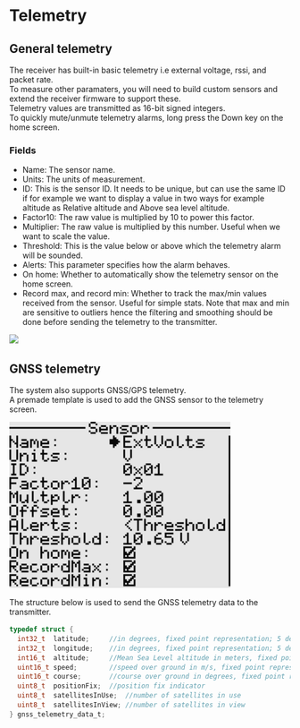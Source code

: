 # Telemetry
## General telemetry
The receiver has built-in basic telemetry i.e external voltage, rssi, and packet rate. 
<br>To measure other paramaters, you will need to build custom sensors and extend the receiver firmware to support these.
<br>Telemetry values are transmitted as 16-bit signed integers.
<br>To quickly mute/unmute telemetry alarms, long press the Down key on the home screen.

### Fields
- Name: The sensor name.
- Units: The units of measurement.
- ID: This is the sensor ID. It needs to be unique, but can use the same ID if for example we want
to display a value in two ways for example altitude as Relative altitude and Above sea level altitude.
- Factor10: The raw value is multiplied by 10 to power this factor.
- Multiplier: The raw value is multiplied by this number. Useful when we want to scale the value.
- Threshold: This is the value below or above which the telemetry alarm will be sounded.
- Alerts: This parameter specifies how the alarm behaves.
- On home: Whether to automatically show the telemetry sensor on the home screen.
- Record max, and record min: Whether to track the max/min values received from the sensor. Useful 
for simple stats. Note that max and min are sensitive to outliers hence the filtering and smoothing
should be done before sending the telemetry to the transmitter.

<p align="left">
<img src="img6.png" width = "192"/>
</p>

## GNSS telemetry
The system also supports GNSS/GPS telemetry.  
A premade template is used to add the GNSS sensor to the telemetry screen. 

<p align="left">
<img src="img7.png" width = "396"/>
</p>
 
The structure below is used to send the GNSS telemetry data to the transmitter.

```c
typedef struct {
  int32_t  latitude;     //in degrees, fixed point representation; 5 decimal places of precision 
  int32_t  longitude;    //in degrees, fixed point representation; 5 decimal places of precision
  int16_t  altitude;     //Mean Sea Level altitude in meters, fixed point representation; 0 decimal places of precision
  uint16_t speed;        //speed over ground in m/s, fixed point representation; 1 decimal places of precision
  uint16_t course;       //course over ground in degrees, fixed point representation; 1 decimal places of precision
  uint8_t  positionFix;  //position fix indicator
  uint8_t  satellitesInUse;  //number of satellites in use
  uint8_t  satellitesInView; //number of satellites in view
} gnss_telemetry_data_t;
```
